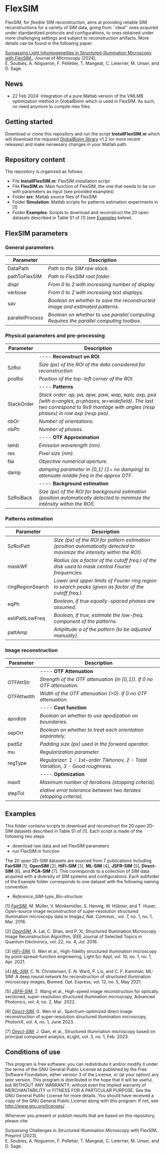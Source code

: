 # FlexSIM

FlexSIM, for *flexible* SIM reconstruction, aims at providing reliable SIM reconstructions for a variety of SIM data, going from ``ideal'' ones acquired under standardized protocols and configurations, to ones obtained under more challenging settings and subject to reconstruction artifacts. 
More details can be found in the following paper:

<a href="https://onlinelibrary.wiley.com/doi/10.1111/jmi.13344" target="_blank">Surpassing Light Inhomogeneities in Structured-Illumination Microscopy with FlexSIM.</a>, 
Journal of Microscopy (2024), <br />
E. Soubies, A. Nogueron, F. Pelletier, T. Mangeat, C. Leterrier, M. Unser, and D. Sage.

## News

* 22 Feb 2024: Integration of a pure Matlab version of the VMLMB optimization method in GlobalBioIm which is used in FlexSIM. As such, no need anymore to compile mex files.

## Getting started 

Download or clone this repository and run the script **InstallFlexSIM.m** which will download the required <a href="https://biomedical-imaging-group.github.io/GlobalBioIm/">GlobalBioIm library</a> v1.2 (or more recent releases) and make neceesary changes in your Matlab path.

## Repository content

The repository is organized as follows.
* File **InstallFlexSIM.m**: FlexSIM installation script
* File **FlexSIM.m**: Main function of FlexSIM, the one that needs to be run with parameters as input (see provided examples)
* Folder **src**: Matlab source files of FlexSIM
* Folder **Simulation**: Matlab scripts for patterns estimation experiments in [1]
* Folder **Examples**:  Scripts to download and reconstruct the 20 open datasets described in Table S1 of [1] (see [Examples](#examples) below).

## FlexSIM parameters

### General parameters

| Parameter | Description |
|------|------|
| DataPath | *Path to the SIM raw stack.* |
| pathToFlexSIM | *Path to FlexSIM root folder.* |
| displ | *From 0 to 2 with increasing number of display.* |
| verbose | *From 0 to 2 with increasing text displays.* |
| sav | *Boolean on whether to save the reconstructed image and estimated patterns.* |
| parallelProcess | *Boolean on whether to use parallel computing. Requires the parallel computing toolbox.*  |

### Physical parameters and pre-processing

| Parameter | Description |
|------|------|
|  | ----  **Reconstruct on ROI** | 
| SzRoi | *Size (px) of the ROI of the data considered for reconstruction* |
| posRoi | *Position of the top-left corner of the ROI.* |
|  | ---- **Patterns**|
| StackOrder | *Stack order: ap, pa, apw, paw, wap, wpa, axp, pxa (with a=angles, p=phases, w=widefield). The last two correspond to 9x9 montage with angles (resp phases) in row axp (resp pxa).* |
| nbOr | *Number of orientations.* |
| nbPh | *Number of phases.* |
|  | ---- **OTF Approximation** | 
| lamb | *Emission wavelength (nm).* |
| res | *Pixel size (nm).* |
| Na | *Objective numerical aperture.* |
| damp | *damping parameter in [0,1] (1= no damping) to attenuate middle freq in the approx OTF.* |
|  | ----  **Background estimation** | 
| SzRoiBack | *Size (px) of the ROI for background estimation (position automatically detected to minimize the intensity within the ROI).* |

### Patterns estimation

| Parameter | Description |
|------|------|
|  SzRoiPatt  |  *Size (px) of the ROI for pattern estimation (position automatically detected to maximize the intensity within the ROI).*  |
|  maskWF |    *Radius (as a factor of the cutoff freq.) of the disk used to mask central Fourier frequencies.* |
|  ringRegionSearch |  *Lower and upper limits of Fourier ring region to search peaks (given as factor of the cutoff freq.).*  |
|  eqPh |  *Boolean, if true equally-spaced phases are assumed.*  |
|  estiPattLowFreq | *Boolean, if true, estimate the low-freq. component of the patterns.*   |
|  pattAmp | *Amplitude $a$ of the pattern (to be adjusted manually).*   | 

### Image reconstruction

| Parameter | Description |
|------|------|
|   | ---- **OTF Attenuation**  |
| OTFAttStr  |  *Strength of the OTF attenuation (in [0,1]). If 0 no OTF attenuation.* |
| OTFAttwdth  | *Width of the OTF attenuation (>0). If 0 no OTF attenuation.* |
|   | ---- **Cost function** |
|  apodize | *Boolean on whether to use apodization on boundaries.* |
|  sepOrr  | *Boolean on whether to treat each orientation separately.* |
|  padSz | *Padding size (px) used in the forward operator.* |
|  mu | *Regularization parameter.* |
|  regType | *Regularizer: 1 - 1st-order Tikhonov, 2 - Total Variation, 3 - Good roughness.*  |
|   | ---- **Optimization** |
| maxIt  | *Maximum number of iterations (stopping criteria).* |
| stepTol  | *elative error tolerance between two iterates (stopping criteria).* |




## Examples

This folder contains scripts to download and reconstruct the 20 open 2D-SIM datasets described in Table S1 of [1]. Each script is made of the following two steps
* download raw data and set FlexSIM parameters
* run FlexSIM.m function

The 20 open 2D-SIM datasets are sourced from 7 publications including **FairSIM** [1], **OpenSIM** [2], **HiFi-SIM** [3], **ML-SIM** [4], **JSFR-SIM** [5], **Direct-SIM** [6], and **PCA-SIM** [7]. This corresponds to a collection of SIM data  acquired with a diversity of SIM systems and configurations.
Each subfolder of the Example folder corresponds to one dataset with the following naming convention
* _Reference_SIM-type_Bio-structure_

[1] _<a href="https://www.nature.com/articles/ncomms10980#citeas" target="_blank">FairSIM</a>_, M. Müller, V. Mönkemöller, S. Hennig, W. Hübner, and T. Huser, Open-source image reconstruction of super-resolution structured illumination microscopy data in ImageJ, Nat. Commun., vol. 7, no. 1, no. 1, Mar. 2016.

[2] _<a href="https://ieeexplore.ieee.org/document/7400963" target="_blank">OpenSIM</a>_, A. Lal, C. Shan, and P. Xi, Structured Illumination Microscopy Image Reconstruction Algorithm, IEEE Journal of Selected Topics in Quantum Electronics, vol. 22, no. 4, Jul. 2016.

[3] _<a href="https://www.nature.com/articles/s41377-021-00513-w" target="_blank">HiFi-SIM</a>_, G. Wen et al., High-fidelity structured illumination microscopy by point-spread-function engineering, Light Sci Appl, vol. 10, no. 1, no. 1, Apr. 2021.

[4] _<a href="https://opg.optica.org/boe/fulltext.cfm?uri=boe-12-5-2720&id=450173" target="_blank">ML-SIM</a>_, C. N. Christensen, E. N. Ward, P. Lio, and C. F. Kaminski, ML-SIM: A deep neural network for reconstruction of structured illumination microscopy images, Biomed. Opt. Express, vol. 12, no. 5, May 2021. 

[5] _<a href="https://www.spiedigitallibrary.org/journals/advanced-photonics/volume-4/issue-02/026003/High-speed-image-reconstruction-for-optically-sectioned-super-resolution-structured/10.1117/1.AP.4.2.026003.full?SSO=1" target="_blank">JSFR-SIM</a>_, Z. Wang et al., High-speed image reconstruction for optically sectioned, super-resolution structured illumination microscopy, Advanced Photonics, vol. 4, no. 2, Mar. 2022.

[6] _<a href="https://photonix.springeropen.com/articles/10.1186/s43074-023-00092-6" target="_blank">Direct-SIM</a>_, G. Wen et al., Spectrum-optimized direct image reconstruction of super-resolution structured illumination microscopy, PhotoniX, vol. 4, no. 1, June 2023.

[7] _<a href="https://elight.springeropen.com/articles/10.1186/s43593-022-00035-x" target="_blank">Direct-SIM</a>_, J. Qian, et al., Structured illumination microscopy based on principal component analysis, eLight, vol. 3, no. 1, Feb. 2023.


## Conditions of use

This program is free software: you can redistribute it and/or modify it under the terms of the GNU General Public License as published by the Free Software Foundation, either version 3 of the License, or (at your option) any later version. This program is distributed in the hope that it will be useful, but WITHOUT ANY WARRANTY; without even the implied warranty of MERCHANTABILITY or FITNESS FOR A PARTICULAR PURPOSE. See the GNU General Public License for more details. You should have received a copy of the GNU General Public License along with this program. If not, see <http://www.gnu.org/licenses/> .

Whenever you present or publish results that are based on this repository, please cite:

Surpassing Challenges in Structured-Illumination Microscopy with FlexSIM, Preprint (2023), <br />
E. Soubies, A. Nogueron, F. Pelletier, T. Mangeat, C. Leterrier, M. Unser, and D. Sage.
